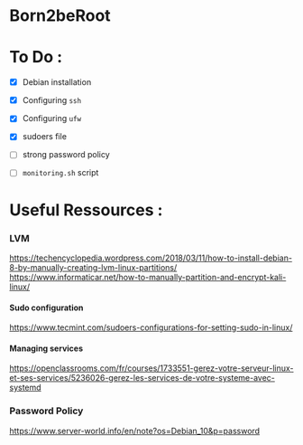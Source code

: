 # Born2beRoot

# To Do :

- [X] Debian installation
- [X] Configuring `ssh`
- [X] Configuring `ufw` 
- [X] sudoers file
- [ ] strong password policy 
- [ ] `monitoring.sh` script


# Useful Ressources :

### LVM
https://techencyclopedia.wordpress.com/2018/03/11/how-to-install-debian-8-by-manually-creating-lvm-linux-partitions/
https://www.informaticar.net/how-to-manually-partition-and-encrypt-kali-linux/

#### Sudo configuration
https://www.tecmint.com/sudoers-configurations-for-setting-sudo-in-linux/

#### Managing services 
https://openclassrooms.com/fr/courses/1733551-gerez-votre-serveur-linux-et-ses-services/5236026-gerez-les-services-de-votre-systeme-avec-systemd

### Password Policy
https://www.server-world.info/en/note?os=Debian_10&p=password
